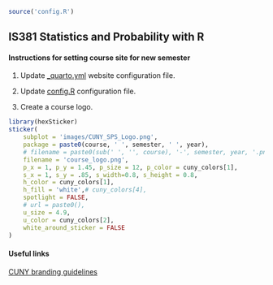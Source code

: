 
``` r
source('config.R')
```

## IS381 Statistics and Probability with R

#### Instructions for setting course site for new semester

1.  Update [\_quarto.yml](_quarto.yml) website configuration file.

2.  Update [config.R](config.R) configuration file.

3.  Create a course logo.

``` r
library(hexSticker)
sticker(
    subplot = 'images/CUNY_SPS_Logo.png',
    package = paste0(course, ' ', semester, ' ', year),
    # filename = paste0(sub(' ', '', course), '-', semester, year, '.png'),
    filename = 'course_logo.png',
    p_x = 1, p_y = 1.45, p_size = 12, p_color = cuny_colors[1], 
    s_x = 1, s_y = .85, s_width=0.8, s_height = 0.8,
    h_color = cuny_colors[1],
    h_fill = 'white',# cuny_colors[4],
    spotlight = FALSE,
    # url = paste0(),
    u_size = 4.9,
    u_color = cuny_colors[2],
    white_around_sticker = FALSE
)
```

#### Useful links

[CUNY branding
guidelines](https://www.cuny.edu/wp-content/uploads/sites/4/page-assets/about/administration/offices/communications-marketing/university-identity/campus-logos/28283961_2-CUNY-SPS-Style-guide_110221_onepgr-2.pdf)
